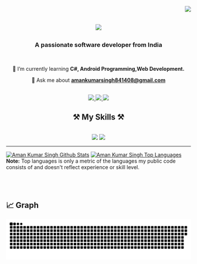 <img align="right" src="https://visitor-badge.laobi.icu/badge?page_id=Amankrsingh07.Amankrsingh07" />

<h1 align="center">
    <img src="https://readme-typing-svg.herokuapp.com/?font=Righteous&size=35&center=true&vCenter=true&width=500&height=70&duration=4000&lines=Hi+There!+👋;+I'm+Aman+Kumar+Singh!;" />
</h1>

<h3 align="center">A passionate software developer from India </h3>

<br/>

<div align="center">
 
 🌱 I’m currently learning **C#, Android Programming,Web Development.**

💬 Ask me about **amankumarsingh841408@gmail.com**

 </div>
 <br/>
<div align="center"> 
  <a href="mailto:amankumarsingh841408@gmail.com">
    <img src="https://img.shields.io/badge/Gmail-333333?style=for-the-badge&logo=gmail&logoColor=red" />
  </a>
  <a href="https://linkedin.com/in/amankrsingh05" target="_blank">
    <img src="https://img.shields.io/badge/LinkedIn-0077B5?style=for-the-badge&logo=linkedin&logoColor=white" target="_blank" />
  </a>
  <a href="https://github.com/Amankrsingh07" target="_blank">
     <img src="https://img.shields.io/badge/Portfolio-FF5722?style=for-the-badge&logo=todoist&logoColor=white" target="_blank" /> <!-- sqlite, safari, google-chrome are other good icon options -->
  </a>
</div>
<h2 align="center">⚒️ My Skills ⚒️</h2>
<br/>
<div align="center">
    <img src="https://skillicons.dev/icons?i=python,c,java,nextjs,mysql,flask" />
    <img src="https://skillicons.dev/icons?i=html,css,vscode,github,git" />
    <br>
</div>
<hr>
<a href="https://github.com/Amankrsingh07/github-readme-stats"><img alt="Aman Kumar Singh Github Stats" src="https://github-readme-stats.vercel.app/api?username=Amankrsingh07&show_icons=true&count_private=true&theme=react&hide_border=true&bg_color=0D1117" /></a>
  <a href="https://github.com/Amankrsingh07/github-readme-stats"><img alt="Aman Kumar Singh Top Languages" src="https://github-readme-stats.vercel.app/api/top-langs/?username=Amankrsingh07&langs_count=8&count_private=true&layout=compact&theme=react&hide_border=true&bg_color=0D1117" /></a>
  <br/>
  <b>Note:</b> Top languages is only a metric of the languages my public code consists of and doesn't reflect experience or skill level.
<br/>
<br/>
<br/>
<br/>

## 📈 Graph
<p align="center">
   <img src="https://github.com/killshotxd/svgIcons/blob/main/github-contribution-grid-snake.svg" alt="snake">
</p>
</p>
